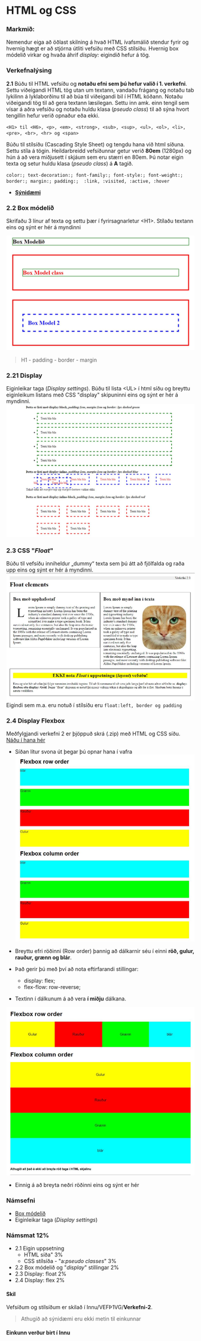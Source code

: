 # HTML og CSS

### Markmið:

Nemendur eiga að öðlast skilning á hvað HTML ívafsmálið stendur fyrir og hvernig hægt er að stjórna útliti vefsíðu með CSS stílsíðu. Hvernig box módelið virkar og hvaða áhrif _display:_ eigindið hefur á tög.

### Verkefnalýsing

**2.1** Búðu til HTML vefsíðu og **notaðu efni sem þú hefur valið í 1. verkefni**. Settu viðeigandi HTML tög utan um textann, vandaðu frágang og notaðu tab lykilinn á lyklaborðinu til að búa til viðeigandi bil í HTML kóðann.  Notaðu viðeigandi tög til að gera textann læsilegan. Settu inn amk. einn tengil sem vísar á aðra vefsíðu og notaðu huldu klasa (_pseudo class_) til að sýna hvort tengillin hefur verið opnaður eða ekki. 

```
<H1> til <H6>, <p>, <em>, <strong>, <sub>, <sup>, <ul>, <ol>, <li>, <pre>, <br>, <hr> og <span> 
```
Búðu til stílsíðu (Cascading Style Sheet) og tengdu hana við html síðuna. Settu stíla á tögin.  Heildarbreidd vefsíðunnar getur verið **80em** (1280px) og hún á að vera miðjusett í skjáum sem eru stærri en 80em. Þú notar eigin texta og setur huldu klasa (_pseudo class_) á **A** tagið.
```
color:; text-decoration:; font-family:; font-style:; font-weight:; border:; margin:; padding:;  :link, :visited, :active, :hover  
```
- [**Sýnidæmi**](https://vefgrunnur.github.io/synidaemi/verkefni-2/)
  
### 2.2 Box módelið

Skrifaðu 3 línur af texta og settu þær í fyrirsagnarletur &lt;H1>. Stílaðu textann eins og sýnt er hér á myndinni

![Css æfing](Box-model/box-inheritance.JPG)

> H1 - padding - border - margin

### 2.21 Display

Eiginleikar taga (_Display settings_). Búðu til lista &lt;UL> í html síðu og breyttu eiginleikum listans með CSS "display" skipuninni eins og sýnt er hér á myndinni.
   ![display settings](Box-model/display.JPG)

### 2.3 CSS "_Float_"

Búðu til vefsíðu inniheldur „dummy“ texta sem þú átt að fjölfalda og raða upp eins og sýnt er hér á myndinni.
![float](verkefni-23-24/verk.2.3.JPG)
Eigindi sem m.a. eru notuð í stílsíðu eru `float:left, border og padding `

### 2.4 Display Flexbox

Meðfylgjandi verkefni 2 er þjöppuð skrá (.zip) með HTML og CSS síðu. [Náðu í hana hér](verkefni-23-24/verkefni-nemar.zip) 

- Síðan lítur svona út þegar þú opnar hana í vafra ![ekki flex](verkefni-23-24/before.2.4.JPG)
- Breyttu efri röðinni (Row order) þannig að dálkarnir séu í einni **röð, gulur, rauður, grænn og blár**. 

- Það gerir þú með því að nota eftirfarandi stillingar:
  - display: flex;
  - flex-flow: row-reverse;
- Textinn í dálkunum á að vera **í miðju** dálkana. 
 
![Flex](verkefni-23-24/verk.2.4.JPG)

- Einnig á að breyta neðri röðinni  eins og sýnt er hér


### Námsefni

- [Box módelið](Box-model/)
- Eiginleikar taga (_Display settings_)

### Námsmat 12%

- 2.1 Eigin uppsetning
  - HTML síða" 3% 
  - CSS stílsíða - "a:_pseudo classes_" 3%
- 2.2 Box módelið og "_display_" stillingar  2%
- 2.3 Display: float 2%
- 2.4 Display: flex 2%

#### Skil

Vefsíðum og stílsíðum er skilað í Innu/VEFÞ1VG/**Verkefni-2**. 

> Athugið að sýnidæmi eru ekki metin til einkunnar

#### Einkunn verður birt í Innu

